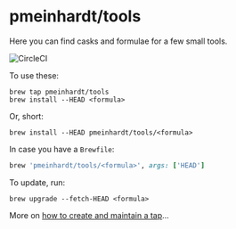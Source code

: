 # pmeinhardt/tools

Here you can find casks and formulae for a few small tools.

![CircleCI](https://img.shields.io/circleci/build/github/pmeinhardt/homebrew-tools)

To use these:

```shell
brew tap pmeinhardt/tools
brew install --HEAD <formula>
```

Or, short:

```shell
brew install --HEAD pmeinhardt/tools/<formula>
```

In case you have a `Brewfile`:

```ruby
brew 'pmeinhardt/tools/<formula>', args: ['HEAD']
```

To update, run:

```shell
brew upgrade --fetch-HEAD <formula>
```

More on [how to create and maintain a tap](https://github.com/Homebrew/brew/blob/master/docs/How-to-Create-and-Maintain-a-Tap.md)…

